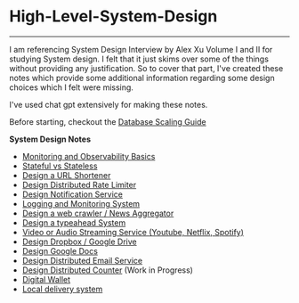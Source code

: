 # High-Level-System-Design
---

I am referencing System Design Interview by Alex Xu Volume I and II for studying System design.
I felt that it just skims over some of the things without providing any justification. So to cover that part, I've created these notes 
which provide some additional information regarding some design choices which I felt were missing.

I've used chat gpt extensively for making these notes.

Before starting, checkout the [Database Scaling Guide](database/)

**System Design Notes**
* [Monitoring and Observability Basics](monitoring_observability_basics/)
* [Stateful vs Stateless](Stateful_VS_Stateless/)
* [Design a URL Shortener](short_url/)
* [Design Distributed Rate Limiter](Rate_Limiter/)
* [Design Notification Service](Notification_Service/)
* [Logging and Monitoring System](logging_and_monitoring/)
* [Design a web crawler / News Aggregator](web_crawler/)
* [Design a typeahead System](typeahead_system/)
* [Video or Audio Streaming Service (Youtube, Netflix, Spotify)](youtube/)
* [Design Dropbox / Google Drive](dropbox/)
* [Design Google Docs](google_docs/)
* [Design Distributed Email Service](email_service/)
* [Design Distributed Counter](distributed_counter/) (Work in Progress)
* [Digital Wallet](wallet/)
* [Local delivery system](delivery_system/)